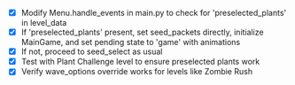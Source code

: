 - [x] Modify Menu.handle_events in main.py to check for 'preselected_plants' in level_data
- [x] If 'preselected_plants' present, set seed_packets directly, initialize MainGame, and set pending state to 'game' with animations
- [x] If not, proceed to seed_select as usual
- [x] Test with Plant Challenge level to ensure preselected plants work
- [x] Verify wave_options override works for levels like Zombie Rush
